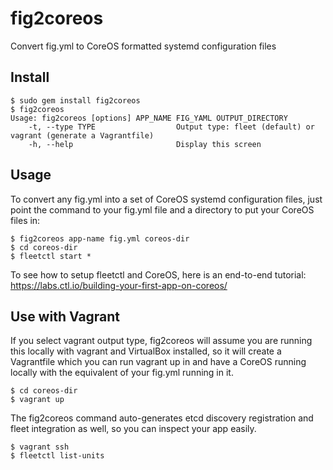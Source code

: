 fig2coreos
==========
Convert fig.yml to CoreOS formatted systemd configuration files

Install
-------

	$ sudo gem install fig2coreos
	$ fig2coreos
	Usage: fig2coreos [options] APP_NAME FIG_YAML OUTPUT_DIRECTORY
    	-t, --type TYPE                  Output type: fleet (default) or vagrant (generate a Vagrantfile)
    	-h, --help                       Display this screen

Usage
-----

To convert any fig.yml into a set of CoreOS systemd configuration files, just point the command to your fig.yml file and a directory to put your CoreOS files in:

	$ fig2coreos app-name fig.yml coreos-dir
	$ cd coreos-dir
	$ fleetctl start *

To see how to setup fleetctl and CoreOS, here is an end-to-end tutorial: https://labs.ctl.io/building-your-first-app-on-coreos/

Use with Vagrant
----------------

If you select vagrant output type, fig2coreos will assume you are running this locally with vagrant and VirtualBox installed, so it will create a Vagrantfile which you can run vagrant up in and have a CoreOS running locally with the equivalent of your fig.yml running in it.

	$ cd coreos-dir
	$ vagrant up

The fig2coreos command auto-generates etcd discovery registration and fleet integration as well, so you can inspect your app easily.

	$ vagrant ssh
	$ fleetctl list-units

